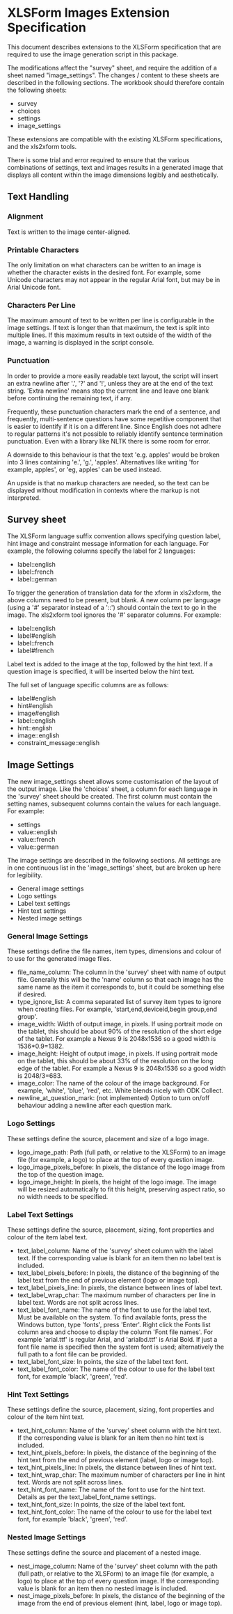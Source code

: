 # XLSForm Images Extension Specification
This document describes extensions to the XLSForm specification that
are required to use the image generation script in this package.

The modifications affect the "survey" sheet, and require the addition of a
sheet named "image_settings". The changes / content to these sheets are
described in the following sections. The workbook should therefore contain
the following sheets:
- survey
- choices
- settings
- image_settings

These extensions are compatible with the existing XLSForm specifications, and
the xls2xform tools.

There is some trial and error required to ensure that the various combinations
of settings, text and images results in a generated image that displays all
content within the image dimensions legibly and aesthetically.


## Text Handling


### Alignment
Text is written to the image center-aligned.


### Printable Characters
The only limitation on what characters can be written to an image is whether
the character exists in the desired font. For example, some Unicode
characters may not appear in the regular Arial font, but may be in Arial
Unicode font.


### Characters Per Line
The maximum amount of text to be written per line is configurable in the image
settings. If text is longer than that maximum, the text is split into multiple
lines. If this maximum results in text outside of the width of the image, a
warning is displayed in the script console.


### Punctuation
In order to provide a more easily readable text layout, the script will
insert an extra newline after '.', '?' and '!', unless they are at the end of
the text string. 'Extra newline' means stop the current line and leave one
blank before continuing the remaining text, if any.

Frequently, these punctuation characters mark the end of a sentence, and
frequently, multi-sentence questions have some repetitive component that is
easier to identify if it is on a different line. Since English does not adhere
to regular patterns it's not possible to reliably identify sentence termination
punctuation. Even with a library like NLTK there is some room for error.

A downside to this behaviour is that the text 'e.g. apples' would be broken
into 3 lines containing 'e.', 'g.', 'apples'. Alternatives like writing
'for example, apples', or 'eg, apples' can be used instead.

An upside is that no markup characters are needed, so the text can be displayed
without modification in contexts where the markup is not interpreted.


## Survey sheet
The XLSForm language suffix convention allows specifying question label, hint
image and constraint message information for each language. For example, the
following columns specify the label for 2 languages:
- label::english
- label::french
- label::german

To trigger the generation of translation data for the xform in xls2xform, the
above columns need to be present, but blank. A new column per language (using
a '#' separator instead of a '::') should contain the text to go in the image.
The xls2xform tool ignores the '#' separator columns. For example:
- label::english
- label#english
- label::french
- label#french

Label text is added to the image at the top, followed by the hint text. If a
question image is specified, it will be inserted below the hint text.

The full set of language specific columns are as follows:
- label#english
- hint#english
- image#english
- label::english
- hint::english
- image::english
- constraint_message::english


## Image Settings
The new image_settings sheet allows some customisation of the layout of the
output image. Like the 'choices' sheet, a column for each language in the
'survey' sheet should be created. The first column must contain the setting
names, subsequent columns contain the values for each language. For example:
- settings
- value::english
- value::french
- value::german

The image settings are described in the following sections. All settings are in
one continuous list in the 'image_settings' sheet, but are broken up here for
legibility.
- General image settings
- Logo settings
- Label text settings
- Hint text settings
- Nested image settings


### General Image Settings
These settings define the file names, item types, dimensions and colour of
to use for the generated image files.
- file_name_column: The column in the 'survey' sheet with name of output file.
  Generally this will be the 'name' column so that each image has the same name
  as the item it corresponds to, but it could be something else if desired.
- type_ignore_list: A comma separated list of survey item types to ignore when
  creating files. For example, 'start,end,deviceid,begin group,end group'.
- image_width: Width of output image, in pixels. If using portrait mode on the
  tablet, this should be about 90% of the resolution of the short edge of the
  tablet. For example a Nexus 9 is 2048x1536 so a good width is 1536*0.9=1382.
- image_height: Height of output image, in pixels. If using portrait mode on
  the tablet, this should be about 33% of the resolution on the long edge of
  the tablet. For example a Nexus 9 is 2048x1536 so a good width is 2048/3=683.
- image_color: The name of the colour of the image background. For example,
  'white', 'blue', 'red', etc. White blends nicely with ODK Collect.
- newline_at_question_mark: (not implemented) Option to turn on/off behaviour
  adding a newline after each question mark.


### Logo Settings
These settings define the source, placement and size of a logo image.
- logo_image_path: Path (full path, or relative to the XLSForm) to an image
  file (for example, a logo) to place at the top of every question image.
- logo_image_pixels_before: In pixels, the distance of the logo image from
  the top of the question image.
- logo_image_height: In pixels, the height of the logo image. The image will be
  resized automatically to fit this height, preserving aspect ratio, so no
  width needs to be specified.


### Label Text Settings
These settings define the source, placement, sizing, font properties and colour
of the item label text.
- text_label_column: Name of the 'survey' sheet column with the label text. If
  the corresponding value is blank for an item then no label text is included.
- text_label_pixels_before: In pixels, the distance of the beginning of the
  label text from the end of previous element (logo or image top).
- text_label_pixels_line: In pixels, the distance between lines of label text.
- text_label_wrap_char: The maximum number of characters per line in label text.
  Words are not split across lines.
- text_label_font_name: The name of the font to use for the label text. Must
  be available on the system. To find available fonts, press the Windows button,
  type 'fonts', press 'Enter'. Right click the Fonts list column area and
  choose to display the column 'Font file names'. For example 'arial.ttf' is
  regular Arial, and 'arialbd.ttf' is Arial Bold. If just a font file name is
  specified then the system font is used; alternatively the full path to a font
  file can be provided.
- text_label_font_size: In points, the size of the label text font.
- text_label_font_color: The name of the colour to use for the label text font,
  for example 'black', 'green', 'red'.


### Hint Text Settings
These settings define the source, placement, sizing, font properties and colour
of the item hint text.
- text_hint_column: Name of the 'survey' sheet column with the hint text. If
  the corresponding value is blank for an item then no hint text is included.
- text_hint_pixels_before: In pixels, the distance of the beginning of the
  hint text from the end of previous element (label, logo or image top).
- text_hint_pixels_line: In pixels, the distance between lines of hint text.
- text_hint_wrap_char: The maximum number of characters per line in hint text.
  Words are not split across lines.
- text_hint_font_name: The name of the font to use for the hint text. Details
  as per the text_label_font_name settings.
- text_hint_font_size: In points, the size of the label text font.
- text_hint_font_color: The name of the colour to use for the label text font,
  for example 'black', 'green', 'red'.


### Nested Image Settings
These settings define the source and placement of a nested image.
- nest_image_column: Name of the 'survey' sheet column with the path (full
  path, or relative to the XLSForm) to an image file (for example, a logo) to
  place at the top of every question image. If the corresponding value is blank
  for an item then no nested image is included.
- nest_image_pixels_before: In pixels, the distance of the beginning of the
  image from the end of previous element (hint, label, logo or image top).

